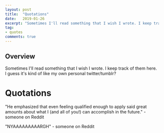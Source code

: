 ```yaml
---
layout: post
title:  "Quotations"
date:   2019-01-26
excerpt: "Sometimes I'll read something that I wish I wrote. I keep track of them here."
tag:
- quotes
comments: true
---
```

## Overview

Sometimes I'll read something that I wish I wrote. I keep track of them here. I guess it's kind of like my own personal twitter/tumblr?

# Quotations 

"He emphasized that even feeling qualified enough to apply said great amounts about what I (and all of you!) can accomplish in the future." - someone on Reddit

"NYAAAAAAAAARGH" - someone on Reddit
